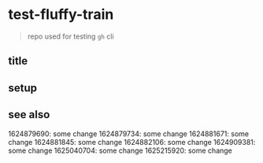 # test-fluffy-train

> repo used for testing `gh` cli

## title

## setup

## see also
1624879690: some change
1624879734: some change
1624881671: some change
1624881845: some change
1624882106: some change
1624909381: some change
1625040704: some change
1625215920: some change
